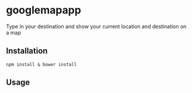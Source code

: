 # googlemapapp
Type in your destination and show your current location and destination on a map

## Installation

`npm install & bower install`

## Usage
